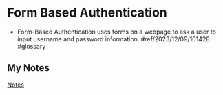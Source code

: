 # Form Based Authentication
- Form-Based Authentication uses forms on a webpage to ask a user to input username and password information. #ref/2023/12/09/101428 #glossary 
## My Notes
[Notes](mynotes/form-based-authentication-notes.md)
